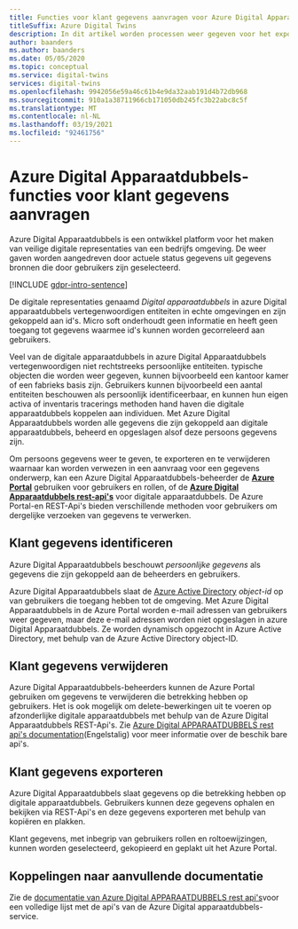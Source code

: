 ```yaml
---
title: Functies voor klant gegevens aanvragen voor Azure Digital Apparaatdubbels
titleSuffix: Azure Digital Twins
description: In dit artikel worden processen weer gegeven voor het exporteren en verwijderen van persoonlijke gegevens in azure Digital Apparaatdubbels.
author: baanders
ms.author: baanders
ms.date: 05/05/2020
ms.topic: conceptual
ms.service: digital-twins
services: digital-twins
ms.openlocfilehash: 9942056e59a46c61b4e9da32aab191d4b72db968
ms.sourcegitcommit: 910a1a38711966cb171050db245fc3b22abc8c5f
ms.translationtype: MT
ms.contentlocale: nl-NL
ms.lasthandoff: 03/19/2021
ms.locfileid: "92461756"
---
```

# <a name="azure-digital-twins-customer-data-request-features"></a>Azure Digital Apparaatdubbels-functies voor klant gegevens aanvragen

Azure Digital Apparaatdubbels is een ontwikkel platform voor het maken van veilige digitale representaties van een bedrijfs omgeving. De weer gaven worden aangedreven door actuele status gegevens uit gegevens bronnen die door gebruikers zijn geselecteerd.

[!INCLUDE [gdpr-intro-sentence](../../includes/gdpr-intro-sentence.md)]

De digitale representaties genaamd *Digital apparaatdubbels* in azure Digital apparaatdubbels vertegenwoordigen entiteiten in echte omgevingen en zijn gekoppeld aan id's. Micro soft onderhoudt geen informatie en heeft geen toegang tot gegevens waarmee id's kunnen worden gecorreleerd aan gebruikers. 

Veel van de digitale apparaatdubbels in azure Digital Apparaatdubbels vertegenwoordigen niet rechtstreeks persoonlijke entiteiten. typische objecten die worden weer gegeven, kunnen bijvoorbeeld een kantoor kamer of een fabrieks basis zijn. Gebruikers kunnen bijvoorbeeld een aantal entiteiten beschouwen als persoonlijk identificeerbaar, en kunnen hun eigen activa of inventaris tracerings methoden hand haven die digitale apparaatdubbels koppelen aan individuen. Met Azure Digital Apparaatdubbels worden alle gegevens die zijn gekoppeld aan digitale apparaatdubbels, beheerd en opgeslagen alsof deze persoons gegevens zijn.

Om persoons gegevens weer te geven, te exporteren en te verwijderen waarnaar kan worden verwezen in een aanvraag voor een gegevens onderwerp, kan een Azure Digital Apparaatdubbels-beheerder de [**Azure Portal**](https://portal.azure.com/) gebruiken voor gebruikers en rollen, of de [**Azure Digital Apparaatdubbels rest-api's**](/rest/api/azure-digitaltwins/) voor digitale apparaatdubbels. De Azure Portal-en REST-Api's bieden verschillende methoden voor gebruikers om dergelijke verzoeken van gegevens te verwerken.

## <a name="identifying-customer-data"></a>Klant gegevens identificeren

Azure Digital Apparaatdubbels beschouwt *persoonlijke gegevens* als gegevens die zijn gekoppeld aan de beheerders en gebruikers. 

Azure Digital Apparaatdubbels slaat de [Azure Active Directory](../active-directory/fundamentals/active-directory-whatis.md) *object-id* op van gebruikers die toegang hebben tot de omgeving. Met Azure Digital Apparaatdubbels in de Azure Portal worden e-mail adressen van gebruikers weer gegeven, maar deze e-mail adressen worden niet opgeslagen in azure Digital Apparaatdubbels. Ze worden dynamisch opgezocht in Azure Active Directory, met behulp van de Azure Active Directory object-ID.

## <a name="deleting-customer-data"></a>Klant gegevens verwijderen

Azure Digital Apparaatdubbels-beheerders kunnen de Azure Portal gebruiken om gegevens te verwijderen die betrekking hebben op gebruikers. Het is ook mogelijk om delete-bewerkingen uit te voeren op afzonderlijke digitale apparaatdubbels met behulp van de Azure Digital Apparaatdubbels REST-Api's. Zie [Azure Digital APPARAATDUBBELS rest api's documentation](/rest/api/azure-digitaltwins/)(Engelstalig) voor meer informatie over de beschik bare api's.

## <a name="exporting-customer-data"></a>Klant gegevens exporteren

Azure Digital Apparaatdubbels slaat gegevens op die betrekking hebben op digitale apparaatdubbels. Gebruikers kunnen deze gegevens ophalen en bekijken via REST-Api's en deze gegevens exporteren met behulp van kopiëren en plakken. 

Klant gegevens, met inbegrip van gebruikers rollen en roltoewijzingen, kunnen worden geselecteerd, gekopieerd en geplakt uit het Azure Portal. 

## <a name="links-to-additional-documentation"></a>Koppelingen naar aanvullende documentatie

Zie de [documentatie van Azure Digital APPARAATDUBBELS rest api's](/rest/api/azure-digitaltwins/)voor een volledige lijst met de api's van de Azure Digital apparaatdubbels-service.